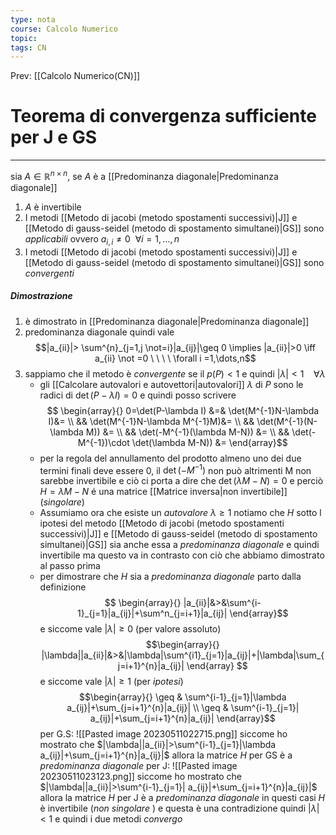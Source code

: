 ```yaml
---
type: nota
course: Calcolo Numerico
topic: 
tags: CN
---
```


Prev: [[Calcolo Numerico(CN)]]

# Teorema di convergenza sufficiente per J e GS
---
sia $A \in \mathbb{R}^{n \times n}$, se $A$ è a [[Predominanza diagonale|Predominanza diagonale]]
1. $A$ è invertibile
2. I metodi [[Metodo di jacobi (metodo spostamenti successivi)|J]] e [[Metodo di  gauss-seidel (metodo di spostamento simultanei)|GS]] sono _applicabili_ ovvero $a_{i,i}\not =0 \ \ \forall i = 1,\dots,n$ 
3. I metodi [[Metodo di jacobi (metodo spostamenti successivi)|J]] e [[Metodo di  gauss-seidel (metodo di spostamento simultanei)|GS]] sono _convergenti_

##### Dimostrazione
1. è dimostrato in [[Predominanza diagonale|Predominanza diagonale]]
2. predominanza diagonale quindi vale $$|a_{ii}|> \sum^{n}_{j=1,j \not=i}|a_{ij}|\geq 0 \implies |a_{ii}|>0 \iff a_{ii} \not =0 \  \ \ \ \forall i =1,\dots,n$$
3. sappiamo che il metodo è _convergente_ se il $p(P)< 1$ e quindi $|\lambda|<1 \ \ \ \ \forall \lambda$
	- gli [[Calcolare autovalori e autovettori|autovalori]] $\lambda$  di $P$ sono le radici di $\det(P-\lambda I) =0$ e quindi posso scrivere$$
\begin{array}{}	
0=\det(P-\lambda I) &=& \det(M^{-1}N-\lambda I)&= \\
&& \det(M^{-1}N-\lambda M^{-1}M)&=  \\
&& \det(M^{-1}(N-\lambda M)) &= \\
&& \det(-M^{-1}(\lambda M-N)) &= \\
&& \det(-M^{-1})\cdot \det(\lambda M-N)) &=
\end{array}$$ 
	- per la regola del annullamento del prodotto almeno uno dei due termini finali deve essere 0, il $\det(-M^{-1})$ non può altrimenti M non sarebbe invertibile e ciò ci porta a dire che $\det(\lambda M-N)=0$  e perciò $H = \lambda M-N$ é una matrice [[Matrice inversa|non invertibile]] (_singolare_)
	- Assumiamo ora che esiste un _autovalore_ $\lambda \geq 1$ notiamo che $H$ sotto l ipotesi del metodo [[Metodo di jacobi (metodo spostamenti successivi)|J]] e [[Metodo di  gauss-seidel (metodo di spostamento simultanei)|GS]] sia anche essa a _predominanza diagonale_ e quindi invertibile ma questo va in contrasto con ciò che abbiamo dimostrato al passo prima 
	- per dimostrare che $H$ sia a _predominanza diagonale_ parto dalla definizione $$ \begin{array}{}
        |a_{ii}|&>&\sum^{i-1}_{j=1}|a_{ij}|+\sum^n_{j=i+1}|a_{ij}| 
       \end{array}$$
       e siccome vale $|\lambda|\geq 0$ (per valore assoluto)
$$\begin{array}{}
|\lambda||a_{ii}|&>&|\lambda|\sum^{i1}_{j=1}|a_{ij}|+|\lambda|\sum_{j=i+1}^{n}|a_{ij}|
\end{array} 
$$
	   e siccome vale $|\lambda|\geq 1$ (per _ipotesi_)
		$$\begin{array}{}
 \geq & \sum^{i-1}_{j=1}|\lambda a_{ij}|+\sum_{j=i+1}^{n}|a_{ij}| \\
  \geq & \sum^{i-1}_{j=1}| a_{ij}|+\sum_{j=i+1}^{n}|a_{ij}|
\end{array}$$
		per G.S:
			![[Pasted image 20230511022715.png]]
			siccome ho mostrato che $|\lambda||a_{ii}|>\sum^{i-1}_{j=1}|\lambda a_{ij}|+\sum_{j=i+1}^{n}|a_{ij}|$ allora la matrice $H$ per GS è a _predominanza diagonale_
		 per J:
		 ![[Pasted image 20230511023123.png]]
		  siccome ho mostrato che $|\lambda||a_{ii}|>\sum^{i-1}_{j=1}| a_{ij}|+\sum_{j=i+1}^{n}|a_{ij}|$ allora la matrice $H$ per J è a _predominanza diagonale_
		  in questi casi $H$ è invertibile (_non singolare_ ) e questa è una contradizione quindi $|\lambda|<1$ e quindi i due metodi  _convergo_